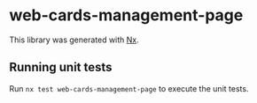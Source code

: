 # web-cards-management-page

This library was generated with [Nx](https://nx.dev).

## Running unit tests

Run `nx test web-cards-management-page` to execute the unit tests.
